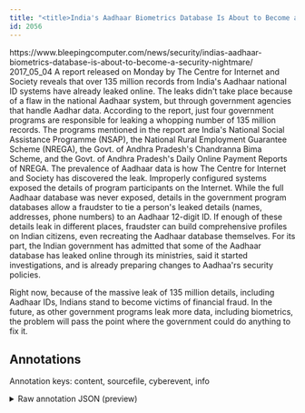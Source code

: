```yaml
---
title: "<title>India's Aadhaar Biometrics Database Is About to Become a Security Nightmare</title>"
id: 2056
---
```


<title>India's Aadhaar Biometrics Database Is About to Become a Security Nightmare</title>
<source> https://www.bleepingcomputer.com/news/security/indias-aadhaar-biometrics-database-is-about-to-become-a-security-nightmare/ </source>
<date> 2017_05_04 </date>
<text>
A report released on Monday by The Centre for Internet and Society reveals that over 135 million records from India's Aadhaar national ID systems have already leaked online.
The leaks didn't take place because of a flaw in the national Aadhaar system, but through government agencies that handle Aadhar data. According to the report, just four government programs are responsible for leaking a whopping number of 135 million records.
The programs mentioned in the report are India's National Social Assistance Programme (NSAP), the National Rural Employment Guarantee Scheme (NREGA), the Govt. of Andhra Pradesh's Chandranna Bima Scheme, and the Govt. of Andhra Pradesh's Daily Online Payment Reports of NREGA.
The prevalence of Aadhaar data is how The Centre for Internet and Society has discovered the leak.
Improperly configured systems exposed the details of program participants on the Internet. While the full Aadhaar database was never exposed, details in the government program databases allow a fraudster to tie a person's leaked details (names, addresses, phone numbers) to an Aadhaar 12-digit ID.
If enough of these details leak in different places, fraudster can build comprehensive profiles on Indian citizens, even recreating the Aadhaar database themselves.
For its part, the Indian government has admitted that some of the Aadhaar database has leaked online through its ministries, said it started investigations, and is already preparing changes to Aadhaa'rs security policies.

Right now, because of the massive leak of 135 million details, including Aadhaar IDs, Indians stand to become victims of financial fraud. In the future, as other government programs leak more data, including biometrics, the problem will pass the point where the government could do anything to fix it.
</text>



## Annotations

Annotation keys: content, sourcefile, cyberevent, info

<details>
<summary>Raw annotation JSON (preview)</summary>

```json
{
  "content": "A report released on Monday by The Centre for Internet and Society reveals that over 135 million records from India's Aadhaar national ID systems have already leaked online. The leaks didn't take place because of a flaw in the national Aadhaar system, but through government agencies that handle Aadhar data. According to the report, just four government programs are responsible for leaking a whopping number of 135 million records. The programs mentioned in the report are India's National Social Assistance Programme (NSAP), the National Rural Employment Guarantee Scheme (NREGA), the Govt. of Andhra Pradesh's Chandranna Bima Scheme, and the Govt. of Andhra Pradesh's Daily Online Payment Reports of NREGA. The prevalence of Aadhaar data is how The Centre for Internet and Society has discovered the leak. Improperly configured systems exposed the details of program participants on the Internet. While the full Aadhaar database was never exposed, details in the government program databases allow a fraudster to tie a person's leaked details (names, addresses, phone numbers) to an Aadhaar 12-digit ID. If enough of these details leak in different places, fraudster can build comprehensive profiles on Indian citizens, even recreating the Aadhaar database themselves. For its part, the Indian government has admitted that some of the Aadhaar database has leaked online through its ministries, said it started investigations, and is already preparing changes to Aadhaa'rs security policies.  Right now, because of the massive leak of 135 million details, including Aadhaar IDs, Indians stand to become victims of financial fraud. In the future, as other government programs leak more data, including biometrics, the problem will pass the point where the government could do anything to fix it.",
  "sourcefile": "2056.txt",
  "cyberevent": {
    "hopper": [
      {
        "index": 0,
        "relation": "Same",
        "events": [
          {
            "index": "E2",
            "type": "Attack",
            "realis": "Actual",
            "nugget": {
              "startOffset": 174,
              "index": "T5",
              "endOffset": 183,
              "text": "The leaks"
            },
            "argument": [
              {
                "index": "T6",
                "text": "the national Aadhaar system",
                "endOffset": 250,
                "role": {
                  "type": "Victim"
                },
                "startOffset": 223,
                "type": "System"
              }
            ],
            "subtype": "Databreach"
          },
          {
            "index": "E1",
            "type": "Attack",
            "realis": "Actual",
            "nugget": {
              "startOffset": 146,
              "index": "T1",
              "endOffset": 165,
              "text": "have already leaked"
            },
            "argument": [
              {
                "index": "T2",
                "text": "Aadhaar national ID systems",
                "endOffset": 145,
                "role": {
                  "type": "Victim"
                },
                "startOffset": 118,
                "type": "System"
              },
              {
                "index": "T3",
                "text": "records",
                "endOffset": 104,
                "role": {
                  "type": "Compromised-Data"
                },
                "startOffset": 97,
                "type": "Data"
              },
              {
                "index": "T4",
                "text": "135 million",
                "endOffset": 96,
                "role": {
                  "type": "Number-of-Data"
                },
                "startOffset": 85,
                "type": "Number"
              },
              {
                "index": "T36",
                "external_reference": {
                  "dbpediaURI": "http://dbpedia.org/resource/India",
                  "wikidataid": "Q668"
  
```
</details>
